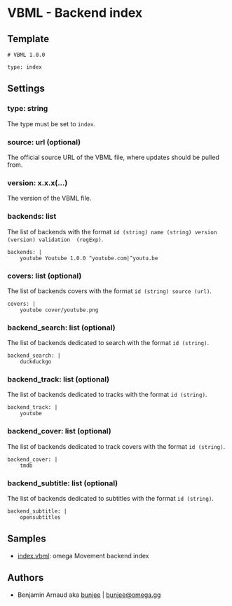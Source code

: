 # VBML - Backend index

## Template

```
# VBML 1.0.0

type: index
```

## Settings

### type: string

The type must be set to `index`.

### source: url (optional)

The official source URL of the VBML file, where updates should be pulled from.

### version: x.x.x(...)

The version of the VBML file.

### backends: list

The list of backends with the format `id (string) name (string) version (version) validation 
(regExp)`.
```
backends: |
    youtube Youtube 1.0.0 ^youtube.com|^youtu.be
```

### covers: list (optional)

The list of backends covers with the format `id (string) source (url)`.
```
covers: |
    youtube cover/youtube.png
```

### backend_search: list (optional)

The list of backends dedicated to search with the format `id (string)`.
```
backend_search: |
    duckduckgo
```

### backend_track: list (optional)

The list of backends dedicated to tracks with the format `id (string)`.
```
backend_track: |
    youtube
```

### backend_cover: list (optional)

The list of backends dedicated to track covers with the format `id (string)`.
```
backend_cover: |
    tmdb
```

### backend_subtitle: list (optional)

The list of backends dedicated to subtitles with the format `id (string)`.
```
backend_subtitle: |
    opensubtitles
```

## Samples

- [index.vbml](https://github.com/omega-gg/backend/blob/master/index.vbml): omega Movement backend index

## Authors

- Benjamin Arnaud aka [bunjee](http://bunjee.me) | <bunjee@omega.gg>
